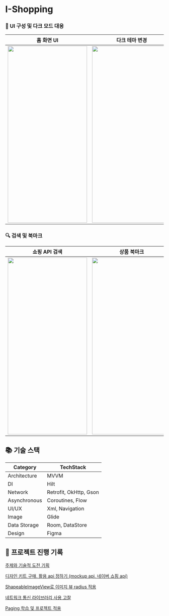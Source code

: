 # I-Shopping


### 🎨 UI 구성 및 다크 모드 대응

|                                                        홈 화면 UI                                                        |                                                        다크 테마 변경                                                       |                                                       시스템 테마 변경                                                        |
|:----------------------------------------------------------------------------------------------------------------------:|:----------------------------------------------------------------------------------------------------------------------:|:----------------------------------------------------------------------------------------------------------------------:|
| <img src = "https://github.com/user-attachments/assets/9c17b98a-6f14-418d-8a11-e324a51e1c0b" width="252" height="560"> | <img src = "https://github.com/user-attachments/assets/030f3c8a-87fc-4e14-ba49-2e2ed2d288ca" width="252" height="560"> | <img src = "https://github.com/user-attachments/assets/5fab0e42-7487-4e03-af54-004987c07ea5" width="252" height="560">

### 🔍 검색 및 북마크

|                                                         쇼핑 API 검색                                                         |                                                        상품 북마크                                                        |
|:----------------------------------------------------------------------------------------------------------------------:|:----------------------------------------------------------------------------------------------------------------------:|
| <img src = "https://github.com/user-attachments/assets/1a7be7b3-7437-4b11-903c-b205e4711bbb" width="252" height="560"> | <img src = "https://github.com/user-attachments/assets/a19cd48f-ffba-47e1-bfb1-e6f257fc3623" width="252" height="560">


## 📚 기술 스택

| Category | TechStack | 
| --- | --- |
| Architecture |  MVVM   |
| DI | Hilt  |
| Network | Retrofit, OkHttp, Gson  |
| Asynchronous | Coroutines, Flow   |
| UI/UX | Xml, Navigation   |
| Image | Glide  |
| Data Storage | Room, DataStore |
| Design | Figma |

## 📄 프로젝트 진행 기록

[주제와 기술적 도전 기획](https://codinghun.tistory.com/36)

[디자인 키트 구매, 활용 api 정하기 (mockup api, 네이버 쇼핑 api)](https://codinghun.tistory.com/38)

[ShapeableImageView로 이미지 뷰 radius 적용](https://codinghun.tistory.com/46)

[네트워크 통신 라이브러리 사용 고찰](https://codinghun.tistory.com/50)

[Paging 학습 및 프로젝트 적용](https://codinghun.tistory.com/65)
